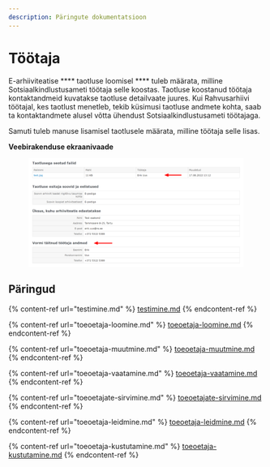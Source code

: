 ```yaml
---
description: Päringute dokumentatsioon
---
```


# Töötaja

E-arhiiviteatise **** taotluse loomisel **** tuleb määrata, milline Sotsiaalkindlustusameti töötaja selle koostas. Taotluse koostanud töötaja kontaktandmeid kuvatakse taotluse detailvaate juures. Kui Rahvusarhiivi töötajal, kes taotlust menetleb, tekib küsimusi taotluse andmete kohta, saab ta kontaktandmete alusel võtta ühendust Sotsiaalkindlustusameti töötajaga.

Samuti tuleb manuse lisamisel taotlusele määrata, milline töötaja selle lisas.

**Veebirakenduse ekraanivaade**

<figure><img src="../../.gitbook/assets/E-arhiiviteatis-Vaata-taotlust-2-.png" alt=""><figcaption></figcaption></figure>

## Päringud

{% content-ref url="testimine.md" %}
[testimine.md](testimine.md)
{% endcontent-ref %}

{% content-ref url="toeoetaja-loomine.md" %}
[toeoetaja-loomine.md](toeoetaja-loomine.md)
{% endcontent-ref %}

{% content-ref url="toeoetaja-muutmine.md" %}
[toeoetaja-muutmine.md](toeoetaja-muutmine.md)
{% endcontent-ref %}

{% content-ref url="toeoetaja-vaatamine.md" %}
[toeoetaja-vaatamine.md](toeoetaja-vaatamine.md)
{% endcontent-ref %}

{% content-ref url="toeoetajate-sirvimine.md" %}
[toeoetajate-sirvimine.md](toeoetajate-sirvimine.md)
{% endcontent-ref %}

{% content-ref url="toeoetaja-leidmine.md" %}
[toeoetaja-leidmine.md](toeoetaja-leidmine.md)
{% endcontent-ref %}

{% content-ref url="toeoetaja-kustutamine.md" %}
[toeoetaja-kustutamine.md](toeoetaja-kustutamine.md)
{% endcontent-ref %}
